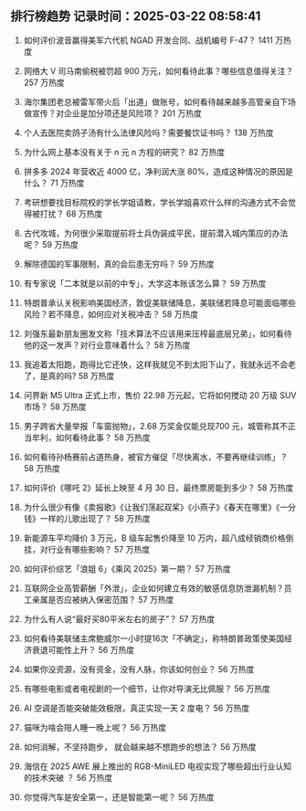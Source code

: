 
## 排行榜趋势 记录时间：2025-03-22 08:58:41
  
  1. 如何评价波音赢得美军六代机 NGAD 开发合同、战机编号 F-47？ 1411 万热度
    
  2. 网络大 V 司马南偷税被罚超 900 万元，如何看待此事？哪些信息值得关注？ 257 万热度
    
  3. 海尔集团老总被雷军带火后「出道」做账号，如何看待越来越多高管亲自下场做宣传？对企业是加分项还是风险项？ 201 万热度
    
  4. 个人去医院卖鸽子汤有什么法律风险吗？需要餐饮证书吗？ 138 万热度
    
  5. 为什么网上基本没有关于 n 元 n 方程的研究？ 82 万热度
    
  6. 拼多多 2024 年营收近 4000 亿，净利润大涨 80%，造成这种情况的原因是什么？ 71 万热度
    
  7. 考研想要找目标院校的学长学姐请教，学长学姐喜欢什么样的沟通方式不会觉得被打扰？ 68 万热度
    
  8. 古代攻城，为何很少采取提前将士兵伪装成平民，提前潜入城内策应的办法呢？ 59 万热度
    
  9. 解除德国的军事限制，真的会后患无穷吗？ 59 万热度
    
  10. 有专家说「二本就是以前的中专」，大学这本账该怎么算？ 59 万热度
    
  11. 特朗普承认关税影响美国经济，敦促美联储降息，美联储若降息可能面临哪些风险？若不降息，如何应对关税冲击？ 58 万热度
    
  12. 刘强东最新朋友圈发文称「技术算法不应该用来压榨最底层兄弟」，如何看待他的这一发声？对行业意味着什么？ 58 万热度
    
  13. 我追着太阳跑，跑得比它还快，这样我就见不到太阳下山了，我就永远不会老了，是真的吗? 58 万热度
    
  14. 问界新 M5 Ultra 正式上市，售价 22.98 万元起，它将如何搅动 20 万级 SUV 市场？ 58 万热度
    
  15. 男子跨省大量举报「车窗抛物」，2.68 万奖金仅能兑现700 元，城管称其不正当牟利，如何看待此事？ 58 万热度
    
  16. 如何看待孙杨赛前占道热身，被官方催促「尽快离水，不要再继续训练」？ 58 万热度
    
  17. 如何评价《哪吒 2》延长上映至 4 月 30 日，最终票房能到多少？ 58 万热度
    
  18. 为什么很少有像《卖报歌》《让我们荡起双桨》《小燕子》《春天在哪里》《一分钱》一样的儿歌出现了？ 58 万热度
    
  19. 新能源车平均降价 3 万元，B 级车起售价降至 10 万内，超八成经销商价格倒挂，对行业有哪些影响？ 57 万热度
    
  20. 如何评价综艺「浪姐 6」《乘风 2025》第一期？ 57 万热度
    
  21. 互联网企业高管薪酬「外泄」，企业如何建立有效的敏感信息防泄漏机制？员工亲属是否应被纳入保密范围？ 57 万热度
    
  22. 为什么有人说“最好买80平米左右的房子”？ 57 万热度
    
  23. 如何看待美联储主席鲍威尔一小时提16次「不确定」，称特朗普政策使美国经济衰退可能性上升？ 56 万热度
    
  24. 如果你没资源，没有资金，没有人脉，你该如何创业？ 56 万热度
    
  25. 有哪些电影或者电视剧的一个细节，让你对导演无比佩服？ 56 万热度
    
  26. AI 空调是否能突破能效极限，真正实现一天 2 度电？ 56 万热度
    
  27. 猫咪为啥会陪人睡一晚上呢？ 56 万热度
    
  28. 如何消解，不坚持跑步， 就会越来越不想跑步的想法？ 56 万热度
    
  29. 海信在 2025 AWE 展上推出的 RGB-MiniLED 电视实现了哪些超出行业认知的技术突破 ？ 56 万热度
    
  30. 你觉得汽车是安全第一，还是智能第一呢？ 56 万热度
    